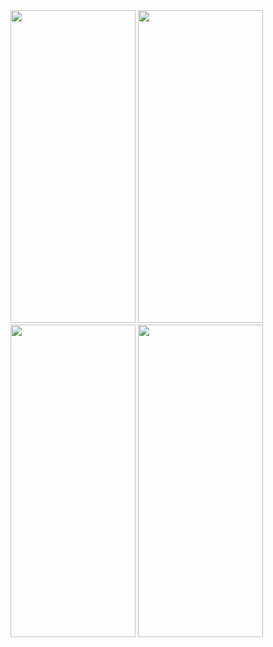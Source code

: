 

<img src="https://github.com/user-attachments/assets/da781adf-dcf7-4b6d-b20e-cc1408885156" width="200" height="500"/>
<img src="https://github.com/user-attachments/assets/748eec97-cc84-4c86-b107-4af66e46746b" width="200" height="500"/>
<img src="https://github.com/user-attachments/assets/766fa85d-835f-44fe-999e-28b37ca589d2" width="200" height="500"/>
<img src="https://github.com/user-attachments/assets/d07acf46-7a9e-4645-a805-2c2960f3f23c" width="200" height="500"/>

